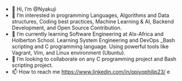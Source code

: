 - 👋 Hi, I’m @Nyakuji
- 👀 I’m interested in programming Languages, Algorithms and Data structures, Coding best practices, Machine Learning & AI, Backend Development, and Open Source Contribution.
- 🌱 I’m currently learning Software Engineering at Alx-Africa and Holberton School. Learning System Engineering and DevOps _Bash scripting and C programming language. Using powerful tools like Vagrant, Vim, and Linux environment (Ubuntu).
- 💞️ I’m looking to collaborate on any C programming project and Bash scripting project.
- 📫 How to reach me https://www.linkedin.com/in/opiyophilip23/
e
<!---
Nyakuji/Nyakuji is a ✨ special ✨ repository because its `README.md` (this file) appears on your GitHub profile.
You can click the Preview link to take a look at your changes.
--->
